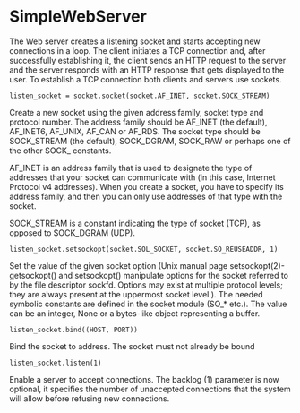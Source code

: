 # SimpleWebServer

The Web server creates a listening socket and starts accepting new connections in a loop.
The client initiates a TCP connection and, after successfully establishing it,
the client sends an HTTP request to the server and the server responds with an HTTP response that gets displayed to the user.
To establish a TCP connection both clients and servers use sockets.


```
listen_socket = socket.socket(socket.AF_INET, socket.SOCK_STREAM)
```
Create a new socket using the given address family, socket type and protocol number. The address family should be AF_INET (the default), AF_INET6, AF_UNIX, AF_CAN or AF_RDS. The socket type should be SOCK_STREAM (the default), SOCK_DGRAM, SOCK_RAW or perhaps one of the other SOCK_ constants.

AF_INET is an address family that is used to designate the type of addresses that your socket can communicate with (in this case, Internet Protocol v4 addresses). When you create a socket, you have to specify its address family, and then you can only use addresses of that type with the socket.

SOCK_STREAM is a constant indicating the type of socket (TCP), as opposed to SOCK_DGRAM (UDP).

```
listen_socket.setsockopt(socket.SOL_SOCKET, socket.SO_REUSEADDR, 1)
```
Set the value of the given socket option (Unix manual page setsockopt(2)- getsockopt() and setsockopt() manipulate options for the socket referred to by the file descriptor sockfd. Options may exist at multiple protocol levels; they are always present at the uppermost socket level.). The needed symbolic constants are defined in the socket module (SO_* etc.). The value can be an integer, None or a bytes-like object representing a buffer.

```
listen_socket.bind((HOST, PORT))
``` 
Bind the socket to address. The socket must not already be bound

```
listen_socket.listen(1)
```
Enable a server to accept connections. The backlog (1) parameter is now optional, it specifies the number of unaccepted connections that the system will allow before refusing new connections.

